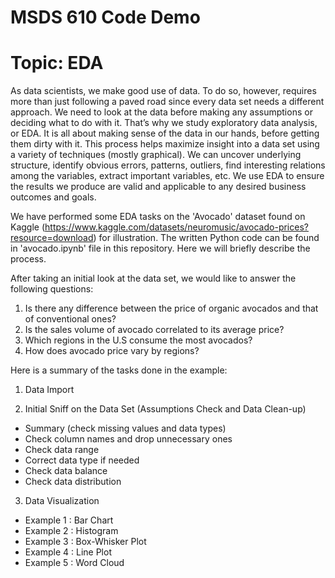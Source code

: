 # MSDS 610 Code Demo
# Topic: EDA
As data scientists, we make good use of data. To do so, however, requires more than just following a paved road since every data set needs a different approach. We need to look at the data before making any assumptions or deciding what to do with it. That’s why we study exploratory data analysis, or EDA. It is all about making sense of the data in our hands, before getting them dirty with it. This process helps maximize insight into a data set using a variety of techniques (mostly graphical). We can uncover underlying structure, identify obvious errors, patterns, outliers, find interesting relations among the variables, extract important variables, etc. We use EDA to ensure the results we produce are valid and applicable to any desired business outcomes and goals.

We have performed some EDA tasks on the 'Avocado' dataset found on Kaggle (https://www.kaggle.com/datasets/neuromusic/avocado-prices?resource=download) for illustration. The written Python code can be found in 'avocado.ipynb' file in this repository. Here we will briefly describe the process.

After taking an initial look at the data set, we would like to answer the following questions:
1. Is there any difference between the price of organic avocados and that of conventional ones?
2. Is the sales volume of avocado correlated to its average price?
3. Which regions in the U.S consume the most avocados?
4. How does avocado price vary by regions?

Here is a summary of the tasks done in the example:
1. Data Import

2. Initial Sniff on the Data Set (Assumptions Check and Data Clean-up)
  - Summary (check missing values and data types)
  - Check column names and drop unnecessary ones
  - Check data range
  - Correct data type if needed
  - Check data balance
  - Check data distribution

3. Data Visualization
  - Example 1 : Bar Chart
  - Example 2 : Histogram
  - Example 3 : Box-Whisker Plot
  - Example 4 : Line Plot
  - Example 5 : Word Cloud